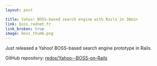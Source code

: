 ```yaml
---
layout: post

title: Yahoo! BOSS-based search engine with Rails in 30min
link: boss.rednet.fr
link_broken: true
image: boss_thumb.png
---
```


Just released a Yahoo! BOSS-based search engine prototype in Rails.

GitHub repository: [redox/Yahoo--BOSS-on-Rails](http://github.com/redox/Yahoo--BOSS-on-Rails)
